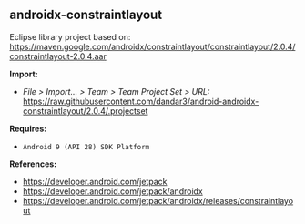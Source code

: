 ## androidx-constraintlayout

Eclipse library project based on:<br/>
https://maven.google.com/androidx/constraintlayout/constraintlayout/2.0.4/constraintlayout-2.0.4.aar

**Import:**
- _File > Import... > Team > Team Project Set > URL:_<br/>
  https://raw.githubusercontent.com/dandar3/android-androidx-constraintlayout/2.0.4/.projectset

**Requires:**
- `Android 9 (API 28) SDK Platform`

**References:**
- https://developer.android.com/jetpack
- https://developer.android.com/jetpack/androidx
- https://developer.android.com/jetpack/androidx/releases/constraintlayout